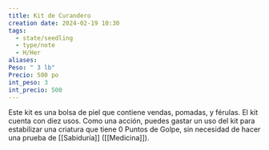 ```yaml
---
title: Kit de Curandero
creation date: 2024-02-19 10:30
tags:
  - state/seedling
  - type/note
  - H/Her
aliases: 
Peso: " 3 lb"
Precio: 500 po
int_peso: 3
int_precio: 500
---
```

Este kit es una bolsa de piel que contiene vendas, pomadas, y férulas. El kit cuenta con diez usos.
Como una acción, puedes gastar un uso del kit para estabilizar una criatura que tiene 0 Puntos de Golpe, sin necesidad de hacer una prueba de [[Sabiduría]] ([[Medicina]]).